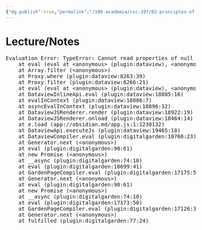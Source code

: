 ```yaml
---
{"dg-publish":true,"permalink":"/100-academia/csc-207/02-principles-of-software-design/2-principles-of-software-design/","tags":["#module","#university","cs"],"created":"2024-09-20T09:08:16.000-07:00","updated":"2024-10-30T17:51:50.013-07:00"}
---
```



# Lecture/Notes

<pre class="dataview dataview-error">Evaluation Error: TypeError: Cannot read properties of null (reading 'join')
    at eval (eval at &lt;anonymous&gt; (plugin:dataview), &lt;anonymous&gt;:4:36)
    at Array.filter (&lt;anonymous&gt;)
    at Proxy.where (plugin:dataview:8263:39)
    at Proxy.filter (plugin:dataview:8266:21)
    at eval (eval at &lt;anonymous&gt; (plugin:dataview), &lt;anonymous&gt;:2:6)
    at DataviewInlineApi.eval (plugin:dataview:18885:16)
    at evalInContext (plugin:dataview:18886:7)
    at asyncEvalInContext (plugin:dataview:18896:32)
    at DataviewJSRenderer.render (plugin:dataview:18922:19)
    at DataviewJSRenderer.onload (plugin:dataview:18464:14)
    at e.load (app://obsidian.md/app.js:1:1230132)
    at DataviewApi.executeJs (plugin:dataview:19465:18)
    at DataviewCompiler.eval (plugin:digitalgarden:10760:23)
    at Generator.next (&lt;anonymous&gt;)
    at eval (plugin:digitalgarden:90:61)
    at new Promise (&lt;anonymous&gt;)
    at __async (plugin:digitalgarden:74:10)
    at eval (plugin:digitalgarden:10699:41)
    at GardenPageCompiler.eval (plugin:digitalgarden:17175:50)
    at Generator.next (&lt;anonymous&gt;)
    at eval (plugin:digitalgarden:90:61)
    at new Promise (&lt;anonymous&gt;)
    at __async (plugin:digitalgarden:74:10)
    at eval (plugin:digitalgarden:17173:50)
    at GardenPageCompiler.eval (plugin:digitalgarden:17126:36)
    at Generator.next (&lt;anonymous&gt;)
    at fulfilled (plugin:digitalgarden:77:24)</pre>
